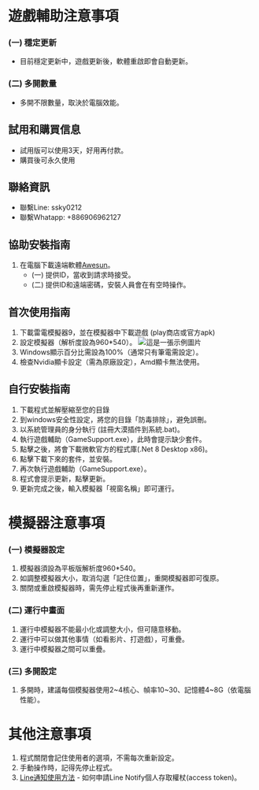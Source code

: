 # 遊戲輔助注意事項
### (一) 穩定更新
- 目前穩定更新中，遊戲更新後，軟體重啟即會自動更新。

### (二) 多開數量
- 多開不限數量，取決於電腦效能。

## 試用和購買信息
- 試用版可以使用3天，好用再付款。
- 購買後可永久使用

## 聯絡資訊
- 聯繫Line: ssky0212
- 聯繫Whatapp: +886906962127

## 協助安裝指南
1. 在電腦下載遠端軟體[Awesun](https://sun.aweray.com/)。
   - (一) 提供ID，當收到請求時接受。
   - (二) 提供ID和遠端密碼，安裝人員會在有空時操作。

## 首次使用指南
1. 下載雷電模擬器9，並在模擬器中下載遊戲 (play商店或官方apk)
2. 設定模擬器（解析度設為960*540）。
![這是一張示例圖片](https://chtineer.com/png/解析度.png)
3. Windows顯示百分比需設為100%（通常只有筆電需設定）。
4. 檢查Nvidia顯卡設定（需為原廠設定），Amd顯卡無法使用。

## 自行安裝指南
1. 下載程式並解壓縮至您的目錄
2. 到windows安全性設定，將您的目錄「防毒排除」，避免誤刪。
3. 以系統管理員的身分執行 (註冊大漠插件到系統.bat)。
4. 執行遊戲輔助（GameSupport.exe），此時會提示缺少套件。
5. 點擊之後，將會下載微軟官方的程式庫(.Net 8 Desktop x86)。
6. 點擊下載下來的套件，並安裝。
7. 再次執行遊戲輔助（GameSupport.exe）。
8. 程式會提示更新，點擊更新。
9. 更新完成之後，輸入模擬器「視窗名稱」即可運行。
    
# 模擬器注意事項
### (一) 模擬器設定
1. 模擬器須設為平板版解析度960*540。
2. 如調整模擬器大小，取消勾選「記住位置」，重開模擬器即可復原。
3. 關閉或重啟模擬器時，需先停止程式後再重新運作。

### (二) 運行中畫面
1. 運行中模擬器不能最小化或調整大小，但可隨意移動。
2. 運行中可以做其他事情（如看影片、打遊戲），可重疊。
3. 運行中模擬器之間可以重疊。

### (三) 多開設定
1. 多開時，建議每個模擬器使用2~4核心、幀率10~30、記憶體4~8G（依電腦性能）。

# 其他注意事項
1. 程式關閉會記住使用者的選項，不需每次重新設定。
2. 手動操作時，記得先停止程式。
3. [Line通知使用方法](https://hackmd.io/@sideex/line-notify-zh) - 如何申請Line Notify個人存取權杖(access token)。
